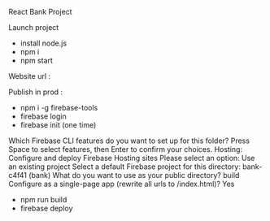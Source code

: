 React Bank Project

Launch project
- install node.js
- npm i
- npm start

Website url : 

Publish in prod :
- npm i -g firebase-tools
- firebase login 
- firebase init (one time)

Which Firebase CLI features do you want to set up for this folder? Press Space to select features, then Enter to confirm your choices. Hosting: Configure and deploy Firebase Hosting sites
Please select an option: Use an existing project
Select a default Firebase project for this directory: bank-c4f41 (bank)
What do you want to use as your public directory? build
 Configure as a single-page app (rewrite all urls to /index.html)? Yes

- npm run build
- firebase deploy